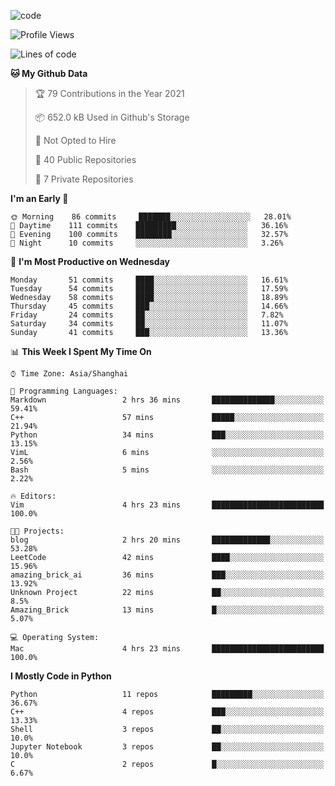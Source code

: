 
<!--
**liuyaanng/liuyaanng** is a ✨ _special_ ✨ repository because its `README.md` (this file) appears on your GitHub profile.

Here are some ideas to get you started:

- 🔭 I’m currently working on ...
- 🌱 I’m currently learning ...
- 👯 I’m looking to collaborate on ...
- 🤔 I’m looking for help with ...
- 💬 Ask me about ...
- 📫 How to reach me: ...
- 😄 Pronouns: ...
- ⚡ Fun fact: ...
-->


![code](https://cdn.jsdelivr.net/gh/liuyaanng/liuyaanng@1.0/code.gif) 

<!--START_SECTION:waka-->
![Profile Views](http://img.shields.io/badge/Profile%20Views-7-blue)

![Lines of code](https://img.shields.io/badge/From%20Hello%20World%20I%27ve%20Written-5.3%20million%20lines%20of%20code-blue)

**🐱 My Github Data** 

> 🏆 79 Contributions in the Year 2021
 > 
> 📦 652.0 kB Used in Github's Storage 
 > 
> 🚫 Not Opted to Hire
 > 
> 📜 40 Public Repositories 
 > 
> 🔑 7 Private Repositories  
 > 
**I'm an Early 🐤** 

```text
🌞 Morning    86 commits     ███████░░░░░░░░░░░░░░░░░░   28.01% 
🌆 Daytime    111 commits    █████████░░░░░░░░░░░░░░░░   36.16% 
🌃 Evening    100 commits    ████████░░░░░░░░░░░░░░░░░   32.57% 
🌙 Night      10 commits     ░░░░░░░░░░░░░░░░░░░░░░░░░   3.26%

```
📅 **I'm Most Productive on Wednesday** 

```text
Monday       51 commits     ████░░░░░░░░░░░░░░░░░░░░░   16.61% 
Tuesday      54 commits     ████░░░░░░░░░░░░░░░░░░░░░   17.59% 
Wednesday    58 commits     ████░░░░░░░░░░░░░░░░░░░░░   18.89% 
Thursday     45 commits     ███░░░░░░░░░░░░░░░░░░░░░░   14.66% 
Friday       24 commits     ██░░░░░░░░░░░░░░░░░░░░░░░   7.82% 
Saturday     34 commits     ██░░░░░░░░░░░░░░░░░░░░░░░   11.07% 
Sunday       41 commits     ███░░░░░░░░░░░░░░░░░░░░░░   13.36%

```


📊 **This Week I Spent My Time On** 

```text
⌚︎ Time Zone: Asia/Shanghai

💬 Programming Languages: 
Markdown                 2 hrs 36 mins       ██████████████░░░░░░░░░░░   59.41% 
C++                      57 mins             █████░░░░░░░░░░░░░░░░░░░░   21.94% 
Python                   34 mins             ███░░░░░░░░░░░░░░░░░░░░░░   13.15% 
VimL                     6 mins              ░░░░░░░░░░░░░░░░░░░░░░░░░   2.56% 
Bash                     5 mins              ░░░░░░░░░░░░░░░░░░░░░░░░░   2.22%

🔥 Editors: 
Vim                      4 hrs 23 mins       █████████████████████████   100.0%

🐱‍💻 Projects: 
blog                     2 hrs 20 mins       █████████████░░░░░░░░░░░░   53.28% 
LeetCode                 42 mins             ████░░░░░░░░░░░░░░░░░░░░░   15.96% 
amazing_brick_ai         36 mins             ███░░░░░░░░░░░░░░░░░░░░░░   13.92% 
Unknown Project          22 mins             ██░░░░░░░░░░░░░░░░░░░░░░░   8.5% 
Amazing_Brick            13 mins             █░░░░░░░░░░░░░░░░░░░░░░░░   5.07%

💻 Operating System: 
Mac                      4 hrs 23 mins       █████████████████████████   100.0%

```

**I Mostly Code in Python** 

```text
Python                   11 repos            █████████░░░░░░░░░░░░░░░░   36.67% 
C++                      4 repos             ███░░░░░░░░░░░░░░░░░░░░░░   13.33% 
Shell                    3 repos             ██░░░░░░░░░░░░░░░░░░░░░░░   10.0% 
Jupyter Notebook         3 repos             ██░░░░░░░░░░░░░░░░░░░░░░░   10.0% 
C                        2 repos             █░░░░░░░░░░░░░░░░░░░░░░░░   6.67%

```



<!--END_SECTION:waka-->
